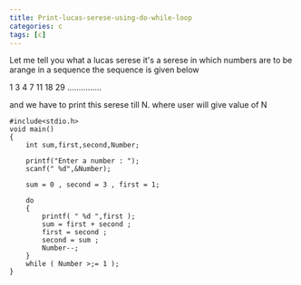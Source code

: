 ```yaml
---
title: Print-lucas-serese-using-do-while-loop
categories: c
tags: [c]
---
```



Let me tell you what a lucas serese it's a serese in which numbers are to be arange in a sequence the sequence is given below

1 3 4 7 11 18 29 ...............

and we have to print this serese till N.
where user will give value of N


```
#include<stdio.h>
void main()
{
    int sum,first,second,Number;

    printf("Enter a number : ");
    scanf(" %d",&Number);

    sum = 0 , second = 3 , first = 1;

    do
    {
        printf( " %d ",first );
        sum = first + second ;
        first = second ;
        second = sum ;
        Number--;
    }
    while ( Number >;= 1 );
}
```
